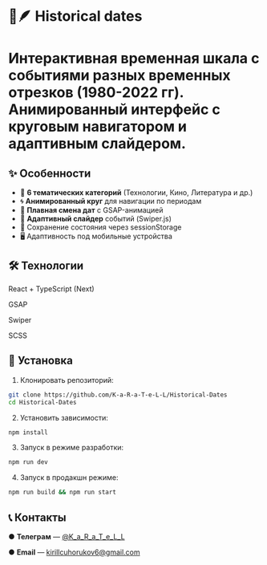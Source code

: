# 📜🪶 Historical dates

# Интерактивная временная шкала с событиями разных временных отрезков (1980-2022 гг). Анимированный интерфейс с круговым навигатором и адаптивным слайдером.

## ✨ Особенности

- 🎯 **6 тематических категорий** (Технологии, Кино, Литература и др.)
- 🌀 **Анимированный круг** для навигации по периодам
- 📅 **Плавная смена дат** с GSAP-анимацией
- 📱 **Адаптивный слайдер** событий (Swiper.js)
- 🔄 Сохранение состояния через sessionStorage
- 🖥️ Адаптивность под мобильные устройства

## 🛠 Технологии

React + TypeScript (Next)

GSAP

Swiper

SCSS

## 🚀 Установка

1. Клонировать репозиторий:
```bash
git clone https://github.com/K-a-R-a-T-e-L-L/Historical-Dates
cd Historical-Dates
```

2. Установить зависимости:
```bash
npm install
```

3. Запуск в режиме разработки:

```bash
npm run dev
```

4. Запуск в продакшн режиме:
```bash
npm run build && npm run start
```

## 📞 Контакты
   ● **Телеграм** — [@K_a_R_a_T_e_L_L](https://t.me/K_a_R_a_T_e_L_L)
   
   ● **Email** — kirillcuhorukov6@gmail.com
